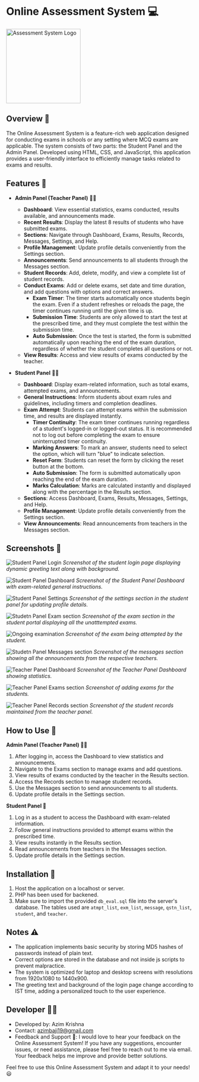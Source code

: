 # Online Assessment System :computer:

<img src="img/logo.png" alt="Assessment System Logo" width="200" height="200">

## Overview 🌟

The Online Assessment System is a feature-rich web application designed for conducting exams in schools or any setting where MCQ exams are applicable. The system consists of two parts: the Student Panel and the Admin Panel. Developed using HTML, CSS, and JavaScript, this application provides a user-friendly interface to efficiently manage tasks related to exams and results.

## Features 🚀

- **Admin Panel (Teacher Panel)** :man_teacher:
  - **Dashboard**: View essential statistics, exams conducted, results available, and announcements made.
  - **Recent Results**: Display the latest 8 results of students who have submitted exams.
  - **Sections**: Navigate through Dashboard, Exams, Results, Records, Messages, Settings, and Help.
  - **Profile Management**: Update profile details conveniently from the Settings section.
  - **Announcements**: Send announcements to all students through the Messages section.
  - **Student Records**: Add, delete, modify, and view a complete list of student records.
  - **Conduct Exams**: Add or delete exams, set date and time duration, and add questions with options and correct answers.
    - **Exam Timer**: The timer starts automatically once students begin the exam. Even if a student refreshes or reloads the page, the timer continues running until the given time is up.
    - **Submission Time**: Students are only allowed to start the test at the prescribed time, and they must complete the test within the submission time.
    - **Auto Submission**: Once the test is started, the form is submitted automatically upon reaching the end of the exam duration, regardless of whether the student completes all questions or not.
  - **View Results**: Access and view results of exams conducted by the teacher.

- **Student Panel** :boy::girl:
  - **Dashboard**: Display exam-related information, such as total exams, attempted exams, and announcements.
  - **General Instructions**: Inform students about exam rules and guidelines, including timers and completion deadlines.
  - **Exam Attempt**: Students can attempt exams within the submission time, and results are displayed instantly.
    - **Timer Continuity**: The exam timer continues running regardless of a student's logged-in or logged-out status. It is recommended not to log out before completing the exam to ensure uninterrupted timer continuity.
    - **Marking Answers**: To mark an answer, students need to select the option, which will turn "blue" to indicate selection.
    - **Reset Form**: Students can reset the form by clicking the reset button at the bottom.
    - **Auto Submission**: The form is submitted automatically upon reaching the end of the exam duration.
    - **Marks Calculation**: Marks are calculated instantly and displayed along with the percentage in the Results section.
  - **Sections**: Access Dashboard, Exams, Results, Messages, Settings, and Help.
  - **Profile Management**: Update profile details conveniently from the Settings section.
  - **View Announcements**: Read announcements from teachers in the Messages section.

## Screenshots 📸

![Student Panel Login](screenshots/Screenshot_1.png)
*Screenshot of the student login page displaying dynamic greeting text along with background.*

![Student Panel Dashboard](screenshots/Screenshot_9.png)
*Screenshot of the Student Panel Dashboard with exam-related general instructions.*

![Student Panel Settings](screenshots/Screenshot_3.png)
*Screenshot of the settings section in the student panel for updating profile details.*

![Studetn Panel Exam section](screenshots/Screenshot_5.png)
*Screenshot of the exam section in the student portal displaying all the unatttempted exams.*

![Ongoing examination](screenshots/Screenshot_6.png)
*Screenshot of the exam being attempted by the student.*

![Studetn Panel Messages section](screenshots/Screenshot_8.png)
*Screenshot of the messages section showing all the announcements from the respective teachers.*

![Teacher Panel Dashboard](screenshots/Screenshot_10.png)
*Screenshot of the Teacher Panel Dashboard showing statistics.*

![Teacher Panel Exams section](screenshots/Screenshot_4.png)
*Screenshot of adding exams for the students.*

![Teacher Panel Records section](screenshots/Screenshot_11.png)
*Screenshot of the student records maintained from the teacher panel.*

## How to Use 📖

**Admin Panel (Teacher Panel) :man_teacher:**
1. After logging in, access the Dashboard to view statistics and announcements.
2. Navigate to the Exams section to manage exams and add questions.
3. View results of exams conducted by the teacher in the Results section.
4. Access the Records section to manage student records.
5. Use the Messages section to send announcements to all students.
6. Update profile details in the Settings section.

**Student Panel :school:**
1. Log in as a student to access the Dashboard with exam-related information.
2. Follow general instructions provided to attempt exams within the prescribed time.
3. View results instantly in the Results section.
4. Read announcements from teachers in the Messages section.
5. Update profile details in the Settings section.

## Installation 🔧

1. Host the application on a localhost or server.
2. PHP has been used for backened.
3. Make sure to import the provided `db_eval.sql` file into the server's database. The tables used are `atmpt_list`, `exm_list`, `message`, `qstn_list`, `student`, and `teacher`.

## Notes ⚠️

- The application implements basic security by storing MD5 hashes of passwords instead of plain text.
- Correct options are stored in the database and not inside js scripts to prevent malpractice.
- The system is optimized for laptop and desktop screens with resolutions from 1920x1080 to 1440x900.
- The greeting text and background of the login page change according to IST time, adding a personalized touch to the user experience.

## Developer 👨‍💻

- Developed by: Azim Krishna
- Contact: azimbaji19@gmail.com
- Feedback and Support 💌: I would love to hear your feedback on the Online Assessment System! If you have any suggestions, encounter issues, or need assistance, please feel free to reach out to me via email. Your feedback helps me improve and provide better solutions.

Feel free to use this Online Assessment System and adapt it to your needs! 😃
